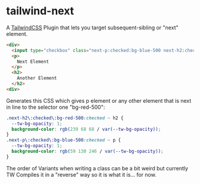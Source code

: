 # tailwind-next
A [TailwindCSS](https://tailwindcss.com/ "TailwindCSS") Plugin that lets you target subsequent-sibling or "next" element.


```html
<div>
  <input type="checkbox" class="next-p:checked:bg-blue-500 next-h2:checked:bg-red-500">
  <p>
    Next Element
  </p>
  <h2>
    Another Element
  </h2>
<div>
```

Generates this CSS which gives p element or any other element that is next in line to the selector one "bg-red-500":

```css
.next-h2\:checked\:bg-red-500:checked ~ h2 {
  --tw-bg-opacity: 1;
  background-color: rgb(239 68 68 / var(--tw-bg-opacity));
}
.next-p\:checked\:bg-blue-500:checked ~ p {
  --tw-bg-opacity: 1;
  background-color: rgb(59 130 246 / var(--tw-bg-opacity));
}
```


The order of Variants when writing a class can be a bit weird but currently TW Compiles it in a "reverse" way so it is what it is... for now.